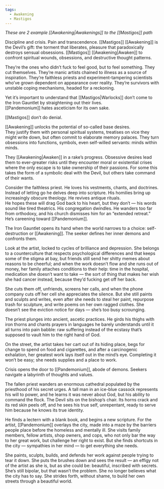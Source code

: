 ```yaml
---
tags:
  - Awakening
  - Mastigos
---
```

_These are 2 example [[Awakening|Awakenings]] to the [[Mastigos]] path_

Discipline and crisis. Pain and transcendence. [[Mastigos]] [[Awakening]] is the Devil’s gift: the torment that liberates, pleasure that paradoxically destroys sensual obsessions. [[Mastigos]] [[Awakening|Awaken]] to confront spiritual wounds, obsessions, and destructive thought patterns. 

They’re the ones who didn’t fuck to feel good, but to feel something. They cut themselves. They’re manic artists chained to illness as a source of inspiration. They’re faithless priests and experiment-tampering scientists who’ve grown dependent on appearance over reality. They’re survivors with unstable coping mechanisms, headed for a reckoning.

Yet it’s important to understand that [[Mastigos|Warlocks]] don’t come to the Iron Gauntlet by straightening out their lives.\
[[Pandemonium]] hates asceticism for its own sake. 

[[Mastigos]] don’t do denial.

[[Awakening]] unlocks the potential of so-called base desires.\
They justify them with personal spiritual systems, treatises on vice they might write down, but often commit to elaborate memory palaces. They turn obsessions into functions, symbols, even self-willed servants: minds within minds.

They [[Awakening|Awaken]] in a rake’s progress. Obsessive desires lead them to ever-greater risks until they encounter moral or existential crises where the only escape is to take ownership of their passions. For some this takes the form of a symbolic deal with the Devil, but others take command of their wants.

Consider the faithless priest. He loves his vestments, chants, and doctrines. Instead of letting go he delves deep into scripture. His homilies bring up increasingly obscure theology. He revives antique rituals.\
He hopes these will drag God back to his heart, but they don’t — his words sound like tired theatrics. His congregation dwindles. He wanders too far from orthodoxy, and his church dismisses him for an “extended retreat.”\
He’s careening toward [[Pandemonium]]. 

The Iron Gauntlet opens its hand when the world narrows to a choice: self-destruction or [[Awakening]]. The seeker defines her inner demons and confronts them.

Look at the artist, locked to cycles of brilliance and depression. She belongs to a counterculture that respects psychological differences and that keeps some of the stigma at bay, but friends still send her shitty memes about reasons to be cheerful; and when the work doesn’t flow and she runs out of money, her family attaches conditions to their help: time in the hospital, medication she doesn’t want to take — the sort of thing that makes her wish she had cancer instead, because they’d fucking get off her back.

She cuts them off, unfriends, screens her calls, and when the phone company cuts off her cell she appreciates the silence. But she still paints and sculpts and writes, even after she needs to steal her paint, repurpose trash for sculpture, and write poems on her own ragged clothes. She doesn’t see the eviction notice for days — she’s too busy scrounging.

The priest plunges into ancient, ascetic practices. He girds his thighs with iron thorns and chants prayers in languages he barely understands until it all turns into pain babble: raw suffering instead of the ecstasy that’s supposed to vault him to the right hand of God.

On the street, the artist takes her cart out of its hiding place, begs for change to spend on food and cigarettes, and after a carcinogenic exhalation, her greatest work lays itself out in the mind’s eye. Completing it won’t be easy; she needs supplies and a place to work.

Crisis opens the door to [[Pandemonium]], abode of demons. Seekers navigate a labyrinth of thoughts and values. 

The fallen priest wanders an enormous cathedral populated by the priesthood of his secret urges. A tall man in an ice-blue cassock represents his will to power, and he learns it was never about God, but his ability to command the flock. The Devil sits on the bishop’s chair. Its horns crack and its red skin peels off, and he sees his true self, unrepentant, ready to serve him because he knows its true identity.

He finds a lectern with a blank book, and begins a new scripture. For the artist, [[Pandemonium]] overlays the city, made into a maze by the barriers people place before the homeless and mentally ill. She visits family members, fellow artists, shop owners, and cops, who not only bar the way to her great work, but challenge her right to exist. But she finds shortcuts in the city — sympathies in her mind — to get everything she needs.

She paints, sculpts, builds, and defends her work against people trying to tear it down. She puts the brushes down and sees the result — an effigy not of the artist as she is, but as she could be: beautiful, inscribed with secrets. She’s still bipolar, but that wasn’t the problem. She no longer believes what the city has to say. She strides forth, without shame, to build her own streets through a beautiful world.